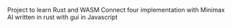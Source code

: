 Project to learn Rust and WASM
Connect four implementation with Minimax AI written in rust with gui in Javascript

